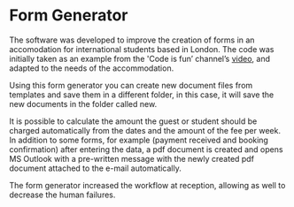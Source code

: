 # Form Generator

The software was developed to improve the creation of forms in an accomodation for international students based in London. The code was initially taken as an example from the 'Code is fun’ channel’s [video](https://youtu.be/fziZXbeaegc), and adapted to the needs of the accommodation.

Using this form generator you can create new document files from templates and save them in a different folder, in this case, it will save the new documents in the folder called new.

It is possible to calculate the amount the guest or student should be charged automatically from the dates and the amount of the fee per week. In addition to some forms, for example (payment received and booking confirmation) after entering the data, a pdf document is created and opens MS Outlook with a pre-written message with the newly created pdf document attached to the e-mail automatically.

The form generator increased the workflow at reception, allowing as well to decrease the human failures.
